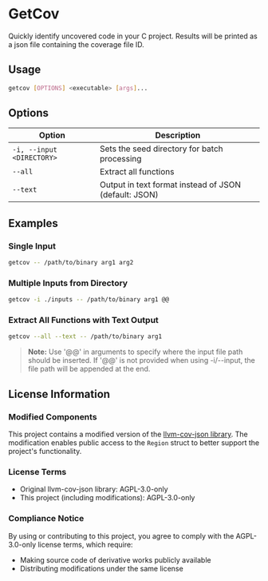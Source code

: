 # GetCov

Quickly identify uncovered code in your C project. Results will be printed as a json file containing the coverage file ID.

## Usage

```bash
getcov [OPTIONS] <executable> [args]...
```

## Options

| Option                    | Description                                           |
| ------------------------- | ----------------------------------------------------- |
| `-i, --input <DIRECTORY>` | Sets the seed directory for batch processing          |
| `--all`                   | Extract all functions                                 |
| `--text`                  | Output in text format instead of JSON (default: JSON) |

## Examples

### Single Input

```bash
getcov -- /path/to/binary arg1 arg2
```

### Multiple Inputs from Directory

```bash
getcov -i ./inputs -- /path/to/binary arg1 @@
```

### Extract All Functions with Text Output

```bash
getcov --all --text -- /path/to/binary arg1
```

> **Note:** Use '@@' in arguments to specify where the input file path should be inserted.
> If '@@' is not provided when using -i/--input, the file path will be appended at the end.

## License Information

### Modified Components

This project contains a modified version of the [llvm-cov-json library](https://github.com/nbars/llvm-cov-json-rs). The modification enables public access to the `Region` struct to better support the project's functionality.

### License Terms

- Original llvm-cov-json library: AGPL-3.0-only
- This project (including modifications): AGPL-3.0-only

### Compliance Notice

By using or contributing to this project, you agree to comply with the AGPL-3.0-only license terms, which require:

- Making source code of derivative works publicly available
- Distributing modifications under the same license
